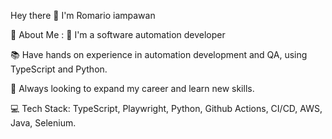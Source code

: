 
Hey there 👋 I'm Romario
iampawan

💫 About Me :
🚀 I'm a software automation developer

📚 Have hands on experience in automation development and QA, using TypeScript and Python.

👯 Always looking to expand my career and learn new skills.



💻 Tech Stack:
TypeScript, Playwright, Python, Github Actions, CI/CD, AWS, Java, Selenium.
